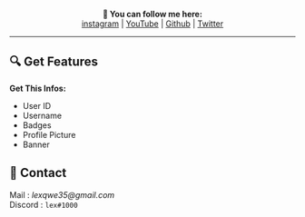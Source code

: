 <p align='center'>
  <b>👋 You can follow me here:</b><br>  
  <a href="https://instagram.com/scammerlex">instagram</a> |
  <a href="https://www.youtube.com/channel/UC5kIzp0BOou6Z98NVYzsuWw/videos">YouTube</a> |
  <a href="https://github.com/lexq1337">Github</a> |
  <a href="https://twitter.com/lexqxd">Twitter</a>
</p>

---


## 🔍 Get Features
__Get This Infos:__
- User ID
- Username
- Badges
- Profile Picture
- Banner




##  📝 Contact  
Mail : _lexqwe35@gmail.com_  
Discord : `lex#1000` 


